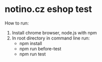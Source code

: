 # notino.cz eshop test

How to run:
1. Install chrome browser, node.js with npm
2. In root directory in command line run:
   - npm install
   - npm run before-test
   - npm run test
